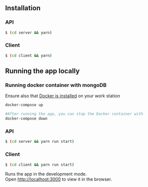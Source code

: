 ## Installation

### API

```bash
$ (cd server && yarn)
```

### Client

```bash
$ (cd client && yarn)
```

## Running the app locally

### Running docker container with mongoDB

Ensure also that [Docker is installed](https://docs.docker.com/engine/install) on your work station

```bash
docker-compose up

#After running the app, you can stop the Docker container with
docker-compose down
```

### API

```bash
$ (cd server && yarn run start)
```

### Client

```bash
$ (cd client && yarn run start)
```

Runs the app in the development mode.\
Open [http://localhost:3000](http://localhost:3000) to view it in the browser.
